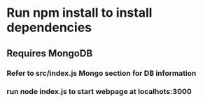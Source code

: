 # Run npm install to install dependencies

## Requires MongoDB

### Refer to src/index.js Mongo section for DB information

### run node index.js to start webpage at localhots:3000
